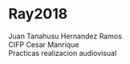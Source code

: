 # Ray2018


Juan Tanahusu Hernandez Ramos  
CIFP Cesar Manrique  
Practicas realizacion audiovisual
